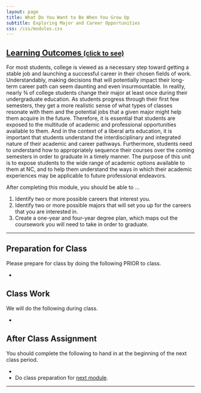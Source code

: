 ```yaml
---
layout: page
title: What Do You Want to Be When You Grow Up
subtitle: Exploring Major and Career Opportunities
css: /css/modules.css
---
```


<div class="panel-group-ILOs">
  <div class="panel panel-default">
    <div class="panel-heading">
      <h2 class="panel-title">
        <a data-toggle="collapse" href="#ILOs">Learning Outcomes <small>(click to see)</small></a>
      </h2>
    </div>
    <div id="ILOs" class="panel-collapse collapse">
      <div class="panel-body">
<p>For most students, college is viewed as a necessary step toward getting a stable job and launching a successful career in their chosen fields of work. Understandably, making decisions that will potentially impact their long-term career path can seem daunting and even insurmountable. In reality, nearly ¾ of college students change their major at least once during their undergraduate education. As students progress through their first few semesters, they get a more realistic sense of what types of classes resonate with them and the potential jobs that a given major might help them acquire in the future. Therefore, it is essential that students are exposed to the multitude of academic and professional opportunities available to them. And in the context of a liberal arts education, it is important that students understand the interdisciplinary and integrated nature of their academic and career pathways. Furthermore, students need to understand how to appropriately sequence their courses over the coming semesters in order to graduate in a timely manner. The purpose of this unit is to expose students to the wide range of academic options available to them at NC, and to help them understand the ways in which their academic experiences may be applicable to future professional endeavors.</p>

<p>After completing this module, you should be able to ...</p>

<ol>
  <li>Identify two or more possible careers that interest you.</li>
  <li>Identify two or more possible majors that will set you up for the careers that you are interested in.</li>
  <li>Create a one-year and four-year degree plan, which maps out the coursework you will need to take in order to graduate.</li>
</ol>
      </div>
    </div>
  </div>
</div>

----

## Preparation for Class

Please prepare for class by doing the following PRIOR to class.

* 

## Class Work

We will do the following during class.

* 

## After Class Assignment

You should complete the following to hand in at the beginning of the next class period.

* 
* Do class preparation for [next module](../Pathways).

----
